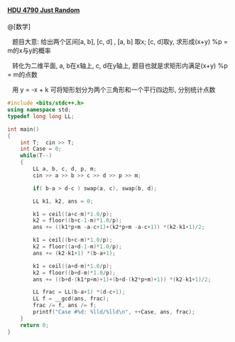 #### [HDU 4790 Just Random](http://acm.hdu.edu.cn/showproblem.php?pid=4790)

@[数学]

&ensp; 题目大意: 给出两个区间[a, b], [c, d] , [a, b] 取x; [c, d]取y, 求形成(x+y) %p = m的x与y的概率

&ensp; 转化为二维平面, a, b在x轴上, c, d在y轴上, 题目也就是求矩形内满足(x+y) %p = m的点数

&ensp; 用 y = -x + k 可将矩形划分为两个三角形和一个平行四边形, 分别统计点数

```cpp
#include <bits/stdc++.h>
using namespace std;
typedef long long LL;

int main()
{
	int T;  cin >> T;
	int Case = 0;
	while(T--)
	{
		LL a, b, c, d, p, m;
		cin >> a >> b >> c >> d >> p >> m;

		if( b-a > d-c ) swap(a, c), swap(b, d);

		LL k1, k2, ans = 0;

		k1 = ceil((a+c-m)*1.0/p);
		k2 = floor((b+c-1-m)*1.0/p);
		ans += ((k1*p+m -a-c+1)+(k2*p+m -a-c+1)) *(k2-k1+1)/2;

		k1 = ceil((b+c-m)*1.0/p);
		k2 = floor((a+d-1-m)*1.0/p);
		ans += (k2-k1+1) *(b-a+1);

		k1 = ceil((a+d-m)*1.0/p);
		k2 = floor((b+d-m)*1.0/p);
		ans += ((b+d-(k1*p+m)+1)+(b+d-(k2*p+m)+1)) *(k2-k1+1)/2;

		LL frac = LL(b-a+1) *(d-c+1);
		LL f = __gcd(ans, frac);
		frac /= f, ans /= f;
		printf("Case #%d: %lld/%lld\n", ++Case, ans, frac);
	}
	return 0;
}
```